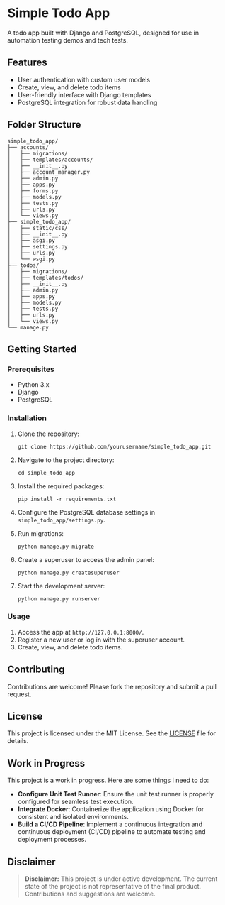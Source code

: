 # Simple Todo App

A todo app built with Django and PostgreSQL, designed for use in automation testing demos and tech tests.

## Features

- User authentication with custom user models
- Create, view, and delete todo items
- User-friendly interface with Django templates
- PostgreSQL integration for robust data handling

## Folder Structure

```
simple_todo_app/
├── accounts/
│   ├── migrations/
│   ├── templates/accounts/
│   ├── __init__.py
│   ├── account_manager.py
│   ├── admin.py
│   ├── apps.py
│   ├── forms.py
│   ├── models.py
│   ├── tests.py
│   ├── urls.py
│   └── views.py
├── simple_todo_app/
│   ├── static/css/
│   ├── __init__.py
│   ├── asgi.py
│   ├── settings.py
│   ├── urls.py
│   └── wsgi.py
├── todos/
│   ├── migrations/
│   ├── templates/todos/
│   ├── __init__.py
│   ├── admin.py
│   ├── apps.py
│   ├── models.py
│   ├── tests.py
│   ├── urls.py
│   └── views.py
└── manage.py
```

## Getting Started

### Prerequisites

- Python 3.x
- Django
- PostgreSQL

### Installation

1. Clone the repository:
   ```
   git clone https://github.com/yourusername/simple_todo_app.git
   ```
2. Navigate to the project directory:
   ```
   cd simple_todo_app
   ```
3. Install the required packages:
   ```
   pip install -r requirements.txt
   ```
4. Configure the PostgreSQL database settings in `simple_todo_app/settings.py`.

5. Run migrations:
   ```
   python manage.py migrate
   ```

6. Create a superuser to access the admin panel:
   ```
   python manage.py createsuperuser
   ```

7. Start the development server:
   ```
   python manage.py runserver
   ```

### Usage

1. Access the app at `http://127.0.0.1:8000/`.
2. Register a new user or log in with the superuser account.
3. Create, view, and delete todo items.

## Contributing

Contributions are welcome! Please fork the repository and submit a pull request.

## License

This project is licensed under the MIT License. See the [LICENSE](LICENSE) file for details.

## Work in Progress

This project is a work in progress. Here are some things I need to do:

- **Configure Unit Test Runner**: Ensure the unit test runner is properly configured for seamless test execution.
- **Integrate Docker**: Containerize the application using Docker for consistent and isolated environments.
- **Build a CI/CD Pipeline**: Implement a continuous integration and continuous deployment (CI/CD) pipeline to automate testing and deployment processes.

## Disclaimer

> **Disclaimer:** This project is under active development. The current state of the project is not representative of the final product. Contributions and suggestions are welcome.
